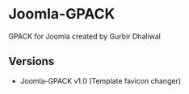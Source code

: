 # Joomla-GPACK
GPACK for Joomla created by Gurbir Dhaliwal

## Versions
- Joomla-GPACK v1.0 (Template favicon changer)
